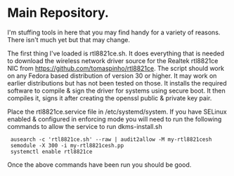 # Main Repository.

I'm stuffing tools in here that you may find handy for a variety of reasons.  There isn't much yet but that may change.

The first thing I've loaded is rtl8821ce.sh.  It does everything that is needed to download the wireless network driver source for the Realtek rtl8821ce NIC from https://github.com/tomaspinho/rtl8821ce.  The script should work on any Fedora based distribution of version 30 or higher.  It may work on earlier distributions but has not been tested on those.  It installs the required software to compile & sign the driver for systems using secure boot.  It then compiles it, signs it after creating the openssl public & private key pair.  

Place the rtl8821ce.service file in /etc/systemd/system.  If you have SELinux enabled & configured in enforcing mode you will need to run the following commands to allow the service to run dkms-install.sh

     ausearch -c 'rtl8821ce.sh' --raw | audit2allow -M my-rtl8821cesh
     semodule -X 300 -i my-rtl8821cesh.pp
     systemctl enable rtl8821ce

Once the above commands have been run you should be good.
